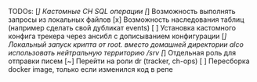
TODOs: 
[*] Кастомные CH SQL операции
[*] Возможность выполнять запросы из локальных файлов
[х] Возможность наследования таблиц (например сделать свой дубликат events)
[ ] Установка кастомного конфига трекера через ансибл с дописыванием конфигурации
[*] Локальный запуск крипта от root. вместо домашней директории alco использовать нейтральную территорию /srv
[*] Отдельная роль для отправки писем
[~] Перейти на роли dr (tracker, ch-ops)
[ ] Пересборка docker image, только если изменился код в репе

